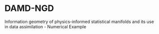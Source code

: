 # DAMD-NGD
Information geometry of physics-informed statistical manifolds and its use in data assimilation - Numerical Example
